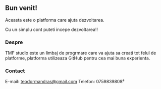 ## Bun venit!
Aceasta este o platforma care ajuta dezvoltarea.

Cu un simplu cont puteti incepe dezvoltarea!!
### Despre

TMF studio este un limbaj de progrmare care va ajuta sa creati tot felul de platforme, platforma utilizeaza GitHub pentru cea mai buna experienta.

### Contact
E-mail: teodormandras@gmail.com
Telefon: 0759839808⁸
